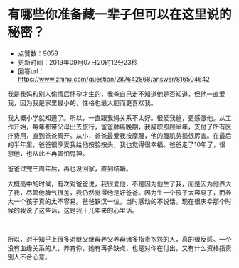 # 有哪些你准备藏一辈子但可以在这里说的秘密？
- 点赞数：9058
- 更新时间：2019年09月07日20时12分23秒
- 回答url：https://www.zhihu.com/question/287642868/answer/816504642
<body>
 <p data-pid="RM9KnK-7">我是我妈和别人偷情后怀孕才生的，我爸自己走不知道他是否知道，但他一直爱我，因为我是家里最小的，性格也最大胆而更喜欢我。</p>
 <p data-pid="ZwcXNqtB">我大概小学就知道了。所以，一直跟我妈关系不太好。很爱我爸，更感激他。从工作开始，每年都带父母出去旅行，爸爸肺癌晚期，我辞职照顾半年，支付了所有医疗费用，直到爸爸离开。从小，爸爸最爱我按摩腰，他的腰肌劳损很厉害。在最后的半年里，爸爸很享受我给他按脸按头，我也觉得很幸福。爸爸走了10年了，很想他，也从此不再害怕鬼神。</p>
 <p data-pid="XxuVMBzj">爸爸过完三周年后，再也没回家，直到结婚。</p>
 <p data-pid="GQ3F0x4g">大概高中的时候，有次对爸爸说，我很爱他，不是因为他生了我，而是因为他养大了我，尽管他脾气很差，我仍然觉得他是好爸爸。因为生一个孩子太容易了，而养大一个孩子真的太不容易。爸爸铁汉一位，当时感动的不说话。现在很庆幸那个时候的我说了这些话，这是我十几年来的心里话。</p>
 <p class="ztext-empty-paragraph"><br></p>
 <p data-pid="Nq2ZLlfW">所以，对于知乎上很多对继父继母养父养母诸多指责抱怨的人，真的很反感。一个没有血缘关系的人，养育你，她有再多缺点，也是对你在付出，又有什么资格指责别人不合心意。</p>
</body>